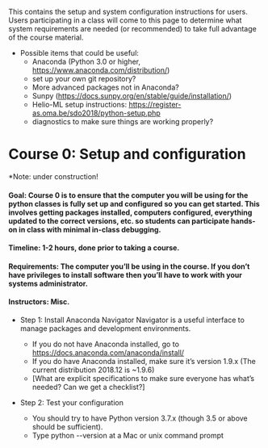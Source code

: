 This contains the setup and system configuration instructions for users.  Users participating in a class will come to this page to determine what system requirements are needed (or recommended) to take full advantage of the course material.  

* Possible items that could be useful: 
  * Anaconda (Python 3.0 or higher, https://www.anaconda.com/distribution/)  
  * set up your own git repository?
  * More advanced packages not in Anaconda?
  * Sunpy (https://docs.sunpy.org/en/stable/guide/installation/)
  * Helio-ML setup instructions:  https://register-as.oma.be/sdo2018/python-setup.php
  * diagnostics to make sure things are working properly?


# Course 0:  Setup and configuration

*Note: under construction!  

#### Goal:  Course 0 is to ensure that the computer you will be using for the python classes is fully set up and configured so you can get started.  This involves getting packages installed, computers configured, everything updated to the correct versions, etc. so students can participate hands-on in class with minimal in-class debugging.  

#### Timeline:  1-2 hours, done prior to taking a course.  

#### Requirements:  The computer you’ll be using in the course. If you don’t have privileges to install software then you’ll have to work with your systems administrator. 

#### Instructors:  Misc.


* Step 1:  Install Anaconda Navigator
Navigator is a useful interface to manage packages and development environments. 

  * If you do not have Anaconda installed, go to https://docs.anaconda.com/anaconda/install/
  * If you do have Anaconda installed, make sure it’s version 1.9.x (The current distribution 2018.12 is ~1.9.6) 
  * [What are explicit specifications to make sure everyone has what’s needed?  Can we get a checklist?]

* Step 2:  Test your configuration
  * You should try to have Python version 3.7.x  (though 3.5 or above should be sufficient).  
  * Type python --version at a Mac or unix command prompt
